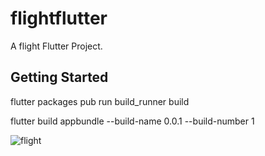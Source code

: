 # flightflutter

A flight Flutter Project.

## Getting Started

flutter packages pub run build_runner build

flutter build appbundle --build-name 0.0.1 --build-number 1

![flight](https://github.com/VB10/flightflutter/blob/master/assets/github/ss.png?raw=true)


